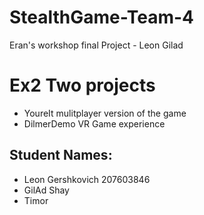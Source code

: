 # StealthGame-Team-4
Eran's workshop final Project - Leon Gilad

# Ex2 Two projects
* YoureIt mulitplayer version of the game
* DilmerDemo VR Game experience
## Student Names:
* Leon Gershkovich 207603846
* GilAd Shay
* Timor
